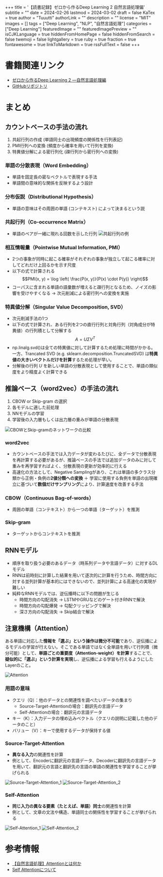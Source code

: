 +++
title = '【読書記録】ゼロから作るDeep Learning 2 自然言語処理偏'
subtitle = ""
date = 2024-02-26
lastmod = 2024-03-02
draft = false
KaTex = true
author = "Tuuutti"
authorLink = ""
description = ""
license = "MIT"
images = []
tags = ["Deep Learning", "NLP", "自然言語処理"]
categories = ["Deep Learning"]
featuredImage = ""
featuredImagePreview = ""
isCJKLanguage = true
hiddenFromHomePage = false
hiddenFromSearch = false
twemoji = false
lightgallery = true
ruby = true
fraction = true
fontawesome = true
linkToMarkdown = true
rssFullText = false
+++

<!--more-->

# 書籍関連リンク
- [ゼロから作るDeep Learning 2 ―自然言語処理編](https://www.oreilly.co.jp/books/9784873118369/)
- [GitHubリポジトリ](https://github.com/oreilly-japan/deep-learning-from-scratch-2)

# まとめ
## カウントベースの手法の流れ
1. 共起行列の作成 (単語同士の出現頻度の関係性を行列表記)
2. PMI行列への変換 (頻度から確率を用いて行列を変換)
3. 特異値分解による密行列化 (疎行列から密行列への変換)

### 単語の分散表現（Word Embedding）
- 単語を固定長の密なベクトルで表現する手法
- 単語間の意味的な関係を反映するよう設計

### 分布仮説（Distributional Hypothesis）
- 単語の意味はその周囲の単語 (コンテキスト) によって決まるという説

### 共起行列（Co-occurrence Matrix）
- 単語のペアが一緒に現れる回数を示した行列
![共起行列の例](co-mat.png "共起行列の例")

### 相互情報量（Pointwise Mutual Information, PMI）
- 2つの事象が同時に起こる確率がそれぞれの事象が独立して起こる確率に対してどれだけ上回るかを示す尺度
- 以下の式で計算される
$$PMI(x, y) = \log \left( \frac{P(x, y)}{P(x) \cdot P(y)} \right)$$
- コーパスに含まれる単語の語彙数が増えると疎行列となるため、ノイズの影響を受けやすくなる
→ 次元削減による密行列への変換を実施

### 特異値分解（Singular Value Decomposition, SVD）
- 次元削減手法の1つ
- 以下の式で計算され、ある行列を2つの直行行列と対角行列（対角成分が特異値）の行列積として分解する
$$A = UΣV^T$$
- np.linalg.svd()は全ての特異値に対して計算するため処理に時間がかかる。一方、Trancated SVD (e.g. sklearn.decomposition.TruncatedSVD) は**特異値の大きいベクトルだけを計算**するため処理が早い。
- 分解後の行列 $U$ を新しい単語の分散表現として使用することで、単語の類似度をより精度よく計算できる

## 推論ベース（word2vec）の手法の流れ
1. CBOW or Skip-gram の選択
2. 各モデルに適した前処理
3. NNモデルの学習
4. 学習後の入力層もしくは出力層の重みが単語の分散表現

![CBOWとSkip-gramのネットワークの比較](word2vec-network.png "CBOWとSkip-gramのネットワークの比較")

### word2vec
- カウントベースの手法では入力データが変わるたびに、全データで分散表現を再計算する必要があるが、推論ベースの手法では追加データのみに対して重みを再学習すればよく、分散表現の更新が効率的に行える
- 高速化の方法として、Negative Samplingがあり、これは単語の多クラス分類から正例・負例の**2値分類への変換** ＋ 学習に使用する負例を単語の出現確立に基づいて**数個だけサンプリング**により、計算速度を改善する手法

### CBOW（Continuous Bag-of-words）
- 周囲の単語（コンテキスト）から一つの単語（ターゲット）を推測

### Skip-gram
- ターゲットからコンテキストを推測

## RNNモデル
- 順序を取り扱う必要のあるデータ（時系列データや言語データ）に対するDLモデル
- RNNは前時刻に計算した結果を用いて逐次的に計算を行うため、時間方向に対する並列計算が基本的にはできないので、並列計算による高速化の実現が難しい
- 純粋なRNNモデルでは、逆伝播時に以下の問題が生じる
    - 時間方向の勾配消失 → LSTMやGRUなどのゲート付きRNNで解決
    - 時間方向の勾配爆発 → 勾配クリッピングで解決
    - 深さ方向の勾配消失 → Skip結合で解決

## 注意機構（Attention）
ある単語に対応した**情報を「選ぶ」という操作は微分不可能**であり、逆伝播によるモデルの学習が行えない。そこである単語ではなく全単語を用いて行列積（微分可能）として、**単語ごとの重要度（Attention-weight）を計算**することで、**疑似的に「選ぶ」という計算を実現**し、逆伝播による学習も行えるようにしたLayerのこと。

![Attention](attention.png "Attentionの概略図")

### 用語の意味
- クエリ（Q）：他のデータとの関連性を調べたいデータの集まり
    - Source-Target-Attentionの場合：翻訳先の言語データ
    - Self-Attentionの場合：翻訳元の言語データ
- キー（K）：入力データの埋め込みベクトル（クエリの説明に記載した他のデータのこと）
- バリュー（V）：キーで使用するデータが保持する値

### Source-Target-Attention
- **異なる入力**の関連性を計算
- 例として、Encoderに翻訳元の言語データ、Decoderに翻訳先の言語データを用いて、翻訳元の言語と翻訳先の言語の単語の関連性を学習することが挙げられる

![Source-Target-Attention_1](Source-Target-Attention_1.png "Source-Target-Attentionの概略図_1")
![Source-Target-Attention_2](Source-Target-Attention_2.png "Source-Target-Attentionの概略図_2")

### Self-Attention
- **同じ入力の異なる要素（たとえば、単語）同士**の関連性を計算
- 例として、文章の文法や構造、単語同士の関係性を学習することが挙げられる

![Self-Attention_1](Self-Attention_1.png "Self-Attentionの概略図_1")
![Self-Attention_2](Self-Attention_2.png "Self-Attentionの概略図_2")

# 参考情報
- [【自然言語処理】Attentionとは何か](https://omathin.com/what-is-attention-1/)
- [Self Attentionについて](https://www.taida-information.com/?p=403)